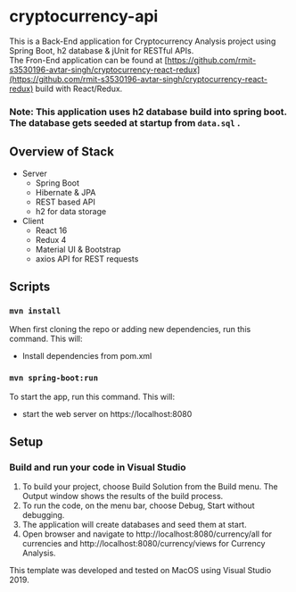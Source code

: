 # cryptocurrency-api
This is a Back-End application for Cryptocurrency Analysis project using Spring Boot, h2 database & jUnit for RESTful APIs. 
<br />
The Fron-End application can be found at [https://github.com/rmit-s3530196-avtar-singh/cryptocurrency-react-redux](https://github.com/rmit-s3530196-avtar-singh/cryptocurrency-react-redux) build with React/Redux.<br />
### Note: This application uses h2 database build into spring boot. The database gets seeded at startup from ```data.sql``` .

## Overview of Stack
- Server
  - Spring Boot
  - Hibernate & JPA
  - REST based API
  - h2 for data storage
- Client
  - React 16
  - Redux 4
  - Material UI & Bootstrap
  - axios API for REST requests

## Scripts
### ``` mvn install ```
When first cloning the repo or adding new dependencies, run this command. This will:
- Install dependencies from pom.xml
### ``` mvn spring-boot:run ```
To start the app, run this command. This will:
- start the web server on https://localhost:8080

## Setup
### Build and run your code in Visual Studio
1. To build your project, choose Build Solution from the Build menu. The Output window shows the results of the build process.
2. To run the code, on the menu bar, choose Debug, Start without debugging.
3. The application will create databases and seed them at start.
4. Open browser and navigate to http://localhost:8080/currency/all for currencies and http://localhost:8080/currency/views for Currency Analysis.

This template was developed and tested on MacOS using Visual Studio 2019.

